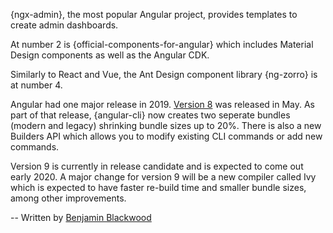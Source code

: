 {ngx-admin}, the most popular Angular project, provides templates to create admin dashboards.

At number 2 is {official-components-for-angular} which includes Material Design components as well as the Angular CDK.

Similarly to React and Vue, the Ant Design component library {ng-zorro} is at number 4.

Angular had one major release in 2019. [Version 8](https://blog.angular.io/version-8-of-angular-smaller-bundles-cli-apis-and-alignment-with-the-ecosystem-af0261112a27) was released in May. As part of that release, {angular-cli} now creates two seperate bundles (modern and legacy) shrinking bundle sizes up to 20%. There is also a new Builders API which allows you to modify existing CLI commands or add new commands.

Version 9 is currently in release candidate and is expected to come out early 2020. A major change for version 9 will be a new compiler called Ivy which is expected to have faster re-build time and smaller bundle sizes, among other improvements.

-- Written by [Benjamin Blackwood](https://twitter.com/B_Blackwo)
